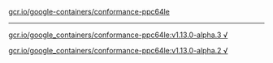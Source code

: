[gcr.io/google-containers/conformance-ppc64le](https://hub.docker.com/r/sqeven/conformance-ppc64le/tags/) 

----
[gcr.io/google_containers/conformance-ppc64le:v1.13.0-alpha.3 √](https://hub.docker.com/r/sqeven/conformance-ppc64le/tags/)

[gcr.io/google_containers/conformance-ppc64le:v1.13.0-alpha.2 √](https://hub.docker.com/r/sqeven/conformance-ppc64le/tags/)

